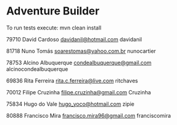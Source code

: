 # Adventure Builder

To run tests execute: mvn clean install

79710 David Cardoso davidanil@hotmail.com davidanil

81718 Nuno Tomás soarestomas@yahoo.com.br nunocartier

78753 Alcino Albuquerque condealbuquerque@gmail.com alcinocondealbuquerque

69836 Rita Ferreira rita.c.ferreira@live.com ritchaves

70012 Filipe Cruzinha filipe.cruzinha@gmail.com Cruzinha

75834 Hugo do Vale hugo_yoco@hotmail.com zipie

80888 Francisco Mira francisco.mira96@gmail.com franciscomira
